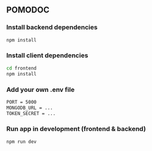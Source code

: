 ## POMODOC

### Install backend dependencies

```bash
npm install
```

### Install client dependencies

```bash
cd frontend
npm install
```

### Add your own .env file

```bash
PORT = 5000
MONGODB_URL = ...
TOKEN_SECRET = ...
```

### Run app in development (frontend & backend)

```bash
npm run dev
```
